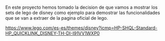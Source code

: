 En este proyecto hemos tomado la decision de que vamos a mostrar los sets de lego de disney como ejemplo para demostrar las funcionalidades que se van a extraer de la pagina oficial de lego.

https://www.lego.com/es-es/themes/disney?icmp=HP-SHQL-Standard-HP_QUICKLINK_DISNEY-TH-DI-I91VV1WXP0